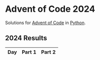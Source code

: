 # Advent of Code 2024

Solutions for [Advent of Code](https://adventofcode.com/) in [Python](https://www.python.org/).

<!--- advent_readme_stars table --->
## 2024 Results

| Day | Part 1 | Part 2 |
| :---: | :---: | :---: |
<!--- advent_readme_stars table --->
